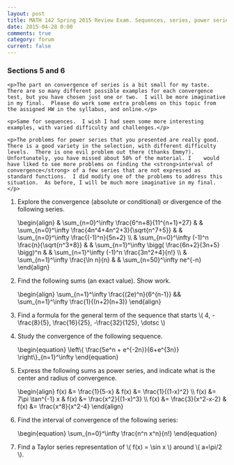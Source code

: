 ```yaml
---
layout: post
title: MATH 142 Spring 2015 Review Exam. Sequences, series, power series.
date: 2015-04-28 0:00
comments: true
category: forum
current: false
---
```


<div class="well">
	<h3>Sections 5 and 6</h3>
	
	<p>The part on convergence of series is a bit small for my taste.  There are so many different possible examples for each convergence test, but you have chosen just one or two.  I will be more imaginative in my final.  Please do work some extra problems on this topic from the assigned HW in the syllabus, and online.</p>

	<p>Same for sequences.  I wish I had seen some more interesting examples, with varied difficulty and challenges.</p>

	<p>The problems for power series that you presented are really good.  There is a good variety in the selection, with different difficulty levels.  There is one evil problem out there (thanks Emmy?).  Unfortunately, you have missed about 50% of the material. I    would have liked to see more problems on finding the <strong>interval of convergence</strong> of a few series that are not expressed as standard functions.  I did modify one of the problems to address this situation.  As before, I will be much more imaginative in my final.</p>
</div>

1. Explore the convergence (absolute or conditional) or divergence of the following series.  
	<div>
		\begin{align}
		& \sum_{n=0}^\infty \frac{6^n+8}{11^{n+1}+27} &
		& \sum_{n=0}^\infty \frac{4n^4+4n^2+3}{\sqrt{n^7+5}} &
		& \sum_{n=0}^\infty \frac{(-1)^n}{5n+2} \\
		& \sum_{n=0}^\infty (-1)^n \frac{n}{\sqrt{n^3+8}} &
		& \sum_{n=1}^\infty \bigg( \frac{6n+2}{3n+5} \bigg)^n &
		& \sum_{n=1}^\infty (-1)^n \frac{3n^2+4}{n!} \\
		& \sum_{n=1}^\infty \frac{\ln n}{n} &
		& \sum_{n=50}^\infty ne^{-n} 
		\end{align}
	</div>

2. Find the following sums (an exact value).  Show work.
	<div>
		\begin{align}
		\sum_{n=1}^\infty \frac{(2e)^n}{6^{n-1}} &&
		\sum_{n=1}^\infty \frac{1}{(n+2)(n+3)}
		\end{align}
	</div>

3. Find a formula for the general term of the sequence that starts <span>\\( 4, -\frac{8}{5}, \frac{16}{25}, -\frac{32}{125}, \dotsc \\)</span>
	

4. Study the convergence of the following sequence.
	<div>
		\begin{equation}
		\left\{ \frac{5e^n + e^{-2n}}{6+e^{3n}} \right\}_{n=1}^\infty
		\end{equation}
	</div>

5. Express the following sums as power series, and indicate what is the center and radius of convergence.

	<div>
		\begin{align}
		f(x) &= \frac{1}{5-x} &
		f(x) &= \frac{1}{(1-x)^2} \\
		f(x) &= 7\pi \tan^{-1} x &
		f(x) &= \frac{x^2}{(1-x)^3} \\
		f(x) &= \frac{3}{x^2-x-2} &
		f(x) &= \frac{x^8}{x^2-4}
		\end{align}
	</div>

6. Find the interval of convergence of the following series:

	<div>
		\begin{equation}
		\sum_{n=0}^\infty \frac{n^n x^n}{n!}
		\end{equation}
	</div>

7. Find a Taylor series representation of <span>\\( f(x) = \sin x \\)</span> around <span>\\( a=\pi/2 \\)</span>.
